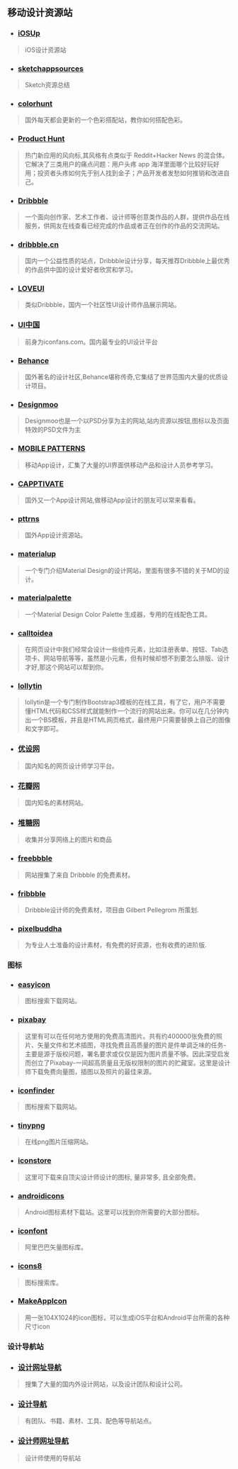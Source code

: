 ## 移动设计资源站

* ### [iOSUp](http://www.ios.uplabs.io/)
> iOS设计资源站

* ### [sketchappsources](http://www.sketchappsources.com/)
> Sketch资源总结

* ### [colorhunt](http://www.colorhunt.co/)
> 国外每天都会更新的一个色彩搭配站，教你如何搭配色彩。

* ### [Product Hunt](https://www.producthunt.com/)
> 热门新应用的风向标,其风格有点类似于 Reddit+Hacker News 的混合体。它解决了三类用户的痛点问题：用户头疼 app 海洋里面哪个比较好玩好用；投资者头疼如何先于别人找到金子；产品开发者发愁如何推销和改进自己。

* ### [Dribbble](https://dribbble.com/)
> 一个面向创作家、艺术工作者、设计师等创意类作品的人群，提供作品在线服务，供网友在线查看已经完成的作品或者正在创作的作品的交流网站。

* ### [dribbble.cn](http://dribbble.cn/)
> 国内一个公益性质的站点，Dribbble设计分享，每天推荐Dribbble上最优秀的作品供中国的设计爱好者欣赏和学习。

* ### [LOVEUI](http://loveui.cn/)
> 类似Dribbble，国内一个社区性UI设计师作品展示网站。

* ### [UI中国](http://www.ui.cn/)
> 前身为iconfans.com。国内最专业的UI设计平台

* ### [Behance](https://www.behance.net/)
> 国外著名的设计社区,Behance堪称传奇,它集结了世界范围内大量的优质设计项目。

* ### [Designmoo](http://Designmoo.com)
> Designmoo也是一个以PSD分享为主的网站,站内资源以按钮,图标以及页面特效的PSD文件为主

* ### [MOBILE PATTERNS](http://www.mobile-patterns.com/)
> 移动App设计，汇集了大量的UI界面供移动产品和设计人员参考学习。

* ### [CAPPTIVATE](http://capptivate.co/)
> 国外又一个App设计网站,做移动App设计的朋友可以常来看看。

* ### [pttrns](http://pttrns.com/)
> 国外App设计资源站。

* ### [materialup](http://www.materialup.com/)
> 一个专门介绍Material Design的设计网站，里面有很多不错的关于MD的设计。

* ### [materialpalette](http://www.materialpalette.com/)
> 一个Material Design Color Palette 生成器，专用的在线配色工具。

* ### [calltoidea](http://www.calltoidea.com/)
> 在网页设计中我们经常会设计一些组件元素，比如注册表单、按钮、Tab选项卡、网站导航等等，虽然是小元素，但有时候却想不到要怎么排版、设计才好,那这个网站可以帮到你。

* ### [lollytin](http://lollyt.in/)
> lollytin是一个专门制作Bootstrap3模板的在线工具，有了它，用户不需要懂HTML代码和CSS样式就能制作一个流行的网站出来。你可以在几分钟内出一个BS模板，并且是HTML网页格式，最终用户只需要替换上自己的图像和文字即可。

* ### [优设网](http://www.uisdc.com/)
> 国内知名的网页设计师学习平台。

* ### [花瓣网](http://huaban.com/)
> 国内知名的素材网站。

* ### [堆糖网](http://www.duitang.com/)
> 收集并分享网络上的图片和商品

* ### [freebbble](http://freebbble.com/)
> 网站搜集了来自 Dribbble 的免费素材。

* ### [fribbble](http://fribbble.com/)
> Dribbble设计师的免费素材，项目由 Gilbert Pellegrom 所策划.

* ### [pixelbuddha](http://pixelbuddha.net/)
> 为专业人士准备的设计素材，有免费的好资源，也有收费的进阶版.

### 图标
* ### [easyicon](http://www.easyicon.net/)
> 图标搜索下载网站。

* ###  [pixabay](https://pixabay.com/)
> 这里有可以在任何地方使用的免费高清图片。共有约400000张免费的照片、矢量文件和艺术插图，寻找免费且高质量的图片是件单调乏味的任务-主要是源于版权问题，署名要求或仅仅是因为图片质量不够。因此深受启发而创立了Pixabay-一间超高质量且无版权限制的图片的贮藏室。这里是设计师下载免费向量图，插图以及照片的最佳来源。

* ###  [iconfinder](https://www.iconfinder.com/)
> 图标搜索下载网站。

* ### [tinypng](https://tinypng.com/)
> 在线png图片压缩网站。

* ###  [iconstore](http://iconstore.co/)
> 这里可下载来自顶尖设计师设计的图标, 量非常多, 且全部免费。

* ###  [androidicons](http://www.androidicons.com/)
> Android图标素材下载站。这里可以找到你所需要的大部分图标。

* ### [iconfont](http://iconfont.cn/)
> 阿里巴巴矢量图标库。

* ### [icons8](https://icons8.com/)
> 图标搜索库。

* ### [MakeAppIcon](http://makeappicon.com/)
> 用一张104X1024的icon图标，可以生成iOS平台和Android平台所需的各种尺寸icon

### 设计导航站
* ### [设计网址导航](http://hao.zlg.cc/)
> 搜集了大量的国内外设计网站，以及设计团队和设计公司。

* ### [设计导航](http://hao.shejidaren.com/)
> 有团队、书籍、素材、工具、配色等导航站点。

* ### [设计师网址导航](http://hao.uisdc.com/)
>设计师使用的导航站
